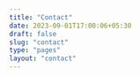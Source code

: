 ```yaml
---
title: "Contact"
date: 2023-09-01T17:00:06+05:30
draft: false
slug: "contact"
type: "pages"
layout: "contact"
---
```


